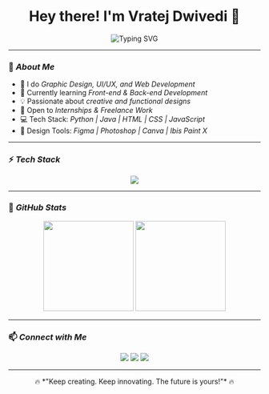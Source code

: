 <h1 align="center">Hey there! I'm  Vratej Dwivedi 👋</h1>

<p align="center">
  <img src="https://readme-typing-svg.demolab.com?font=Fira+Code&size=22&pause=1000&color=F7009C&center=true&vCenter=true&width=500&lines=BCA+Student+%7C+Aspiring+Software+Engineer;Web+Developer+%7C+UI%2FUX+Designer;Lover+of+Cool+Tech+%26+Aesthetic+Designs" alt="Typing SVG" />
</p>

---

### 🚀 *About Me*
- 🎨 I do *Graphic Design, UI/UX, and Web Development*  
- 🌱 Currently learning *Front-end & Back-end Development*  
- 💡 Passionate about *creative and functional designs*  
- 📌 Open to *Internships & Freelance Work*  
- 💻 Tech Stack: *Python | Java | HTML | CSS | JavaScript*  
- 🎨 Design Tools: *Figma | Photoshop | Canva | Ibis Paint X*  

---

### ⚡ *Tech Stack*
<p align="center">
  <img src="https://skillicons.dev/icons?i=html,css,js,python,java,figma,canva" />
</p>

---

### 🌟 *GitHub Stats*
<p align="center">
  <img src="https://github-readme-stats.vercel.app/api?username=VRATEJDWIVEDI&show_icons=true&theme=radical" height="180px"/>
  <img src="https://github-readme-streak-stats.herokuapp.com/?user=VRATEJDWIVEDI&theme=radical" height="180px"/>
</p>

---

### 📫 *Connect with Me*
<p align="center">
  <a href="https://www.linkedin.com/in/vratej-dwivedi-740957286"><img src="https://img.shields.io/badge/LinkedIn-blue?style=flat&logo=linkedin"></a>
  <a href="mailto:vratejdiwedi000@gmail.com"><img src="https://img.shields.io/badge/Gmail-red?style=flat&logo=gmail"></a>
  <a href="https://x.com/VratejD65359?t=0ubHNJUMpAy-yNTFj-_9jQ&s=08"><img src="https://img.shields.io/badge/Twitter-blue?style=flat&logo=twitter"></a>
</p>

---

<p align="center">
  🔥 *"Keep creating. Keep innovating. The future is yours!"* 🔥
</p>
